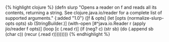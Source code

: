 {% highlight clojure %}
(defn slurp
  "Opens a reader on f and reads all its contents, returning a string.
  See clojure.java.io/reader for a complete list of supported arguments."
  {:added "1.0"}
  ([f & opts]
     (let [opts (normalize-slurp-opts opts)
           sb (StringBuilder.)]
       (with-open [#^java.io.Reader r (apply jio/reader f opts)]
         (loop [c (.read r)]
           (if (neg? c)
             (str sb)
             (do
               (.append sb (char c))
               (recur (.read r)))))))))
{% endhighlight %}
